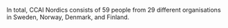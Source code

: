 In total, CCAI Nordics consists of 59 people from 29 different organisations in Sweden, Norway, Denmark, and Finland.
